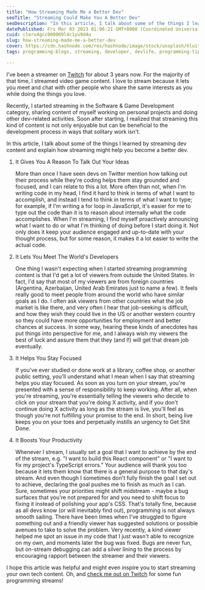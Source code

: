 ```yaml
---
title: "How Streaming Made Me a Better Dev"
seoTitle: "Streaming Could Make You A Better Dev"
seoDescription: "In this article, I talk about some of the things I learned by streaming dev content and explain how streaming might help you become a better dev"
datePublished: Fri Mar 03 2023 01:06:21 GMT+0000 (Coordinated Universal Time)
cuid: cleru4gcc000009l4c1yu9d4u
slug: how-streaming-made-me-a-better-dev
cover: https://cdn.hashnode.com/res/hashnode/image/stock/unsplash/hluitBPPJBI/upload/56bc4b14a59c2deb53d3cee692d8927c.jpeg
tags: programming-blogs, streaming, developer, devlife, programming-tips

---
```


I've been a streamer on [Twitch](https://www.twitch.tv) for about 3 years now. For the majority of that time, I streamed video game content. I love to stream because it lets you meet and chat with other people who share the same interests as you while doing the things you love.

Recently, I started streaming in the Software & Game Development category, sharing content of myself working on personal projects and doing other dev-related activities. Soon after starting, I realized that streaming this kind of content is not only enjoyable but can be beneficial to the development process in ways that solitary work isn't.

In this article, I talk about some of the things I learned by streaming dev content and explain how streaming might help you become a better dev.

1. It Gives You A Reason To Talk Out Your Ideas
    
    More than once I have seen devs on Twitter mention how talking out their process while they're coding helps them stay grounded and focused, and I can relate to this a lot. More often than not, when I'm writing code in my head, I find it hard to think in terms of what I want to accomplish, and instead I tend to think in terms of what I want to type; for example, if I'm writing a for loop in JavaScript, it's easier for me to type out the code than it is to reason about internally what the code accomplishes. When I'm streaming, I find myself proactively announcing what I want to do or what I'm thinking of doing before I start doing it. Not only does it keep your audience engaged and up-to-date with your thought process, but for some reason, it makes it a lot easier to write the actual code.
    
2. It Lets You Meet The World's Developers
    
    One thing I wasn't expecting when I started streaming programming content is that I'd get a lot of viewers from outside the United States. In fact, I'd say that most of my viewers are from foreign countries (Argentina, Azerbaijan, United Arab Emirates just to name a few). It feels really good to meet people from around the world who have similar goals as I do. I often ask viewers from other countries what the job market is like there, and very often I hear that job-seeking is difficult, and how they wish they could live in the US or another western country so they could have more opportunities for employment and better chances at success. In some way, hearing these kinds of anecdotes has put things into perspective for me, and I always wish my viewers the best of luck and assure them that they (and I!) will get that dream job eventually.
    
3. It Helps You Stay Focused
    
    If you've ever studied or done work at a library, coffee shop, or another public setting, you'll understand what I mean when I say that streaming helps you stay focused. As soon as you turn on your stream, you're presented with a sense of responsibility to keep working. After all, when you're streaming, you're essentially telling the viewers who decide to click on your stream that you're doing X activity, and if you don't continue doing X activity as long as the stream is live, you'll feel as though you're not fulfilling your promise to the end. In short, being live keeps you on your toes and perpetually instills an urgency to Get Shit Done.
    
4. It Boosts Your Productivity
    
    Whenever I stream, I usually set a goal that I want to achieve by the end of the stream, e.g. "I want to build this React component" or "I want to fix my project's TypeScript errors." Your audience will thank you too because it lets them know that there is a general purpose to that day's stream. And even though I sometimes don't fully finish the goal I set out to achieve, declaring the goal pushes me to finish as much as I can. Sure, sometimes your priorities might shift midstream - maybe a bug surfaces that you're not prepared for and you need to shift focus to fixing it instead of polishing your app's CSS. That's totally fine, because as all devs know (or will inevitably find out), programming is not always smooth sailing. There have been times when I've struggled to figure something out and a friendly viewer has suggested solutions or possible avenues to take to solve the problem. Very recently, a kind viewer helped me spot an issue in my code that I just wasn't able to recognize on my own, and moments later the bug was fixed. Bugs are never fun, but on-stream debugging can add a silver lining to the process by encouraging rapport between the streamer and their viewers.
    

I hope this article was helpful and might even inspire you to start streaming your own tech content. Oh, and [check me out on Twitch](https://www.twitch.tv/gumshoe21) for some fun programming streams!